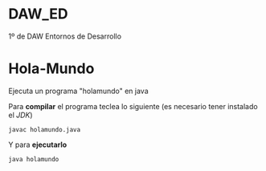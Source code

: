 # DAW_ED
1º de DAW Entornos de Desarrollo

# Hola-Mundo
Ejecuta un programa "holamundo" en java

Para **compilar** el programa teclea lo siguiente (es necesario tener instalado el *JDK*)

``` console
javac holamundo.java
```

Y para **ejecutarlo**

``` console
java holamundo
```

 
